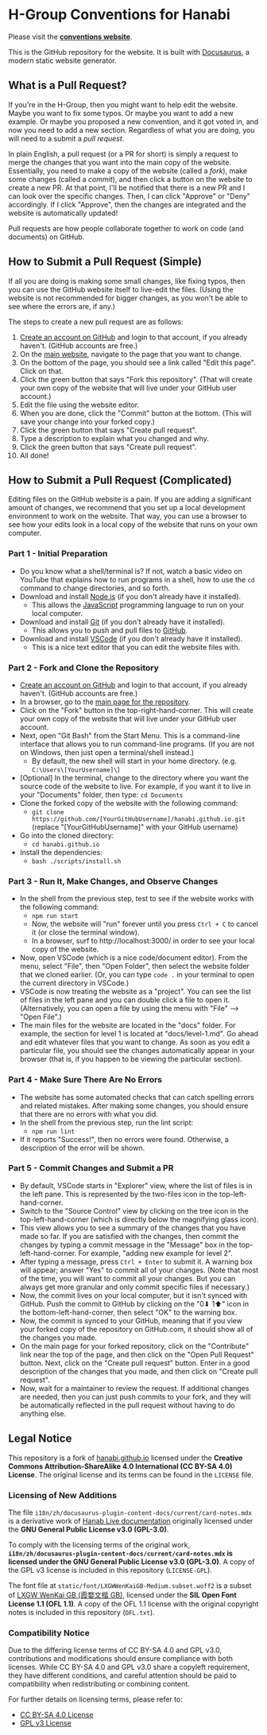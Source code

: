 # H-Group Conventions for Hanabi

Please visit the **[conventions website](https://hanabi.github.io/)**.

This is the GitHub repository for the website. It is built with [Docusaurus](https://docusaurus.io/), a modern static website generator.

## What is a Pull Request?

If you're in the H-Group, then you might want to help edit the website. Maybe you want to fix some typos. Or maybe you want to add a new example. Or maybe you proposed a new convention, and it got voted in, and now you need to add a new section. Regardless of what you are doing, you will need to a submit a _pull request_.

In plain English, a pull request (or a PR for short) is simply a request to merge the changes that you want into the main copy of the website. Essentially, you need to make a copy of the website (called a _fork_), make some changes (called a _commit_), and then click a button on the website to create a new PR. At that point, I'll be notified that there is a new PR and I can look over the specific changes. Then, I can click "Approve" or "Deny" accordingly. If I click "Approve", then the changes are integrated and the website is automatically updated!

Pull requests are how people collaborate together to work on code (and documents) on GitHub.

## How to Submit a Pull Request (Simple)

If all you are doing is making some small changes, like fixing typos, then you can use the GitHub website itself to live-edit the files. (Using the website is not recommended for bigger changes, as you won't be able to see where the errors are, if any.)

The steps to create a new pull request are as follows:

1. [Create an account on GitHub](https://github.com/join) and login to that account, if you already haven't. (GitHub accounts are free.)
1. On the [main website](https://hanabi.github.io/), navigate to the page that you want to change.
1. On the bottom of the page, you should see a link called "Edit this page". Click on that.
1. Click the green button that says "Fork this repository". (That will create your own copy of the website that will live under your GitHub user account.)
1. Edit the file using the website editor.
1. When you are done, click the "Commit" button at the bottom. (This will save your change into your forked copy.)
1. Click the green button that says "Create pull request".
1. Type a description to explain what you changed and why.
1. Click the green button that says "Create pull request".
1. All done!

## How to Submit a Pull Request (Complicated)

Editing files on the GitHub website is a pain. If you are adding a significant amount of changes, we recommend that you set up a local development environment to work on the website. That way, you can use a browser to see how your edits look in a local copy of the website that runs on your own computer.

### Part 1 - Initial Preparation

- Do you know what a shell/terminal is? If not, watch a basic video on YouTube that explains how to run programs in a shell, how to use the `cd` command to change directories, and so forth.
- Download and install [Node.js](https://nodejs.org/en/) (if you don't already have it installed).
  - This allows the [JavaScript](https://www.javascript.com/) programming language to run on your local computer.
- Download and install [Git](https://git-scm.com/downloads) (if you don't already have it installed).
  - This allows you to push and pull files to [GitHub](https://github.com/).
- Download and install [VSCode](https://code.visualstudio.com/) (if you don't already have it installed).
  - This is a nice text editor that you can edit the website files with.

### Part 2 - Fork and Clone the Repository

- [Create an account on GitHub](https://github.com/join) and login to that account, if you already haven't. (GitHub accounts are free.)
- In a browser, go to the [main page for the repository](https://github.com/hanabi/hanabi.github.io).
- Click on the "Fork" button in the top-right-hand-corner. This will create your own copy of the website that will live under your GitHub user account.
- Next, open "Git Bash" from the Start Menu. This is a command-line interface that allows you to run command-line programs. (If you are not on Windows, then just open a terminal/shell instead.)
  - By default, the new shell will start in your home directory. (e.g. `C:\Users\[YourUsername]\`)
- [Optional] In the terminal, change to the directory where you want the source code of the website to live. For example, if you want it to live in your "Documents" folder, then type: `cd Documents`
- Clone the forked copy of the website with the following command:
  - `git clone https://github.com/[YourGitHubUsername]/hanabi.github.io.git` <br>
    (replace "[YourGitHubUsername]" with your GitHub username)
- Go into the cloned directory:
  - `cd hanabi.github.io`
- Install the dependencies:
  - `bash ./scripts/install.sh`

### Part 3 - Run It, Make Changes, and Observe Changes

- In the shell from the previous step, test to see if the website works with the following command:
  - `npm run start`
  - Now, the website will "run" forever until you press `Ctrl + C` to cancel it (or close the terminal window).
  - In a browser, surf to http://localhost:3000/ in order to see your local copy of the website. <!-- markdownlint-disable-line MD034 -->
- Now, open VSCode (which is a nice code/document editor). From the menu, select "File", then "Open Folder", then select the website folder that we cloned earlier. (Or, you can type `code .` in your terminal to open the current directory in VSCode.)
- VSCode is now treating the website as a "project". You can see the list of files in the left pane and you can double click a file to open it. (Alternatively, you can open a file by using the menu with "File" --> "Open File".)
- The main files for the website are located in the "docs" folder. For example, the section for level 1 is located at "docs/level-1.md". Go ahead and edit whatever files that you want to change. As soon as you edit a particular file, you should see the changes automatically appear in your browser (that is, if you happen to be viewing the particular section).

### Part 4 - Make Sure There Are No Errors

- The website has some automated checks that can catch spelling errors and related mistakes. After making some changes, you should ensure that there are no errors with what you did.
- In the shell from the previous step, run the lint script:
  - `npm run lint`
- If it reports "Success!", then no errors were found. Otherwise, a description of the error will be shown.

### Part 5 - Commit Changes and Submit a PR

- By default, VSCode starts in "Explorer" view, where the list of files is in the left pane. This is represented by the two-files icon in the top-left-hand-corner.
- Switch to the "Source Control" view by clicking on the tree icon in the top-left-hand-corner (which is directly below the magnifying glass icon).
- This view allows you to see a summary of the changes that you have made so far. If you are satisfied with the changes, then commit the changes by typing a commit message in the "Message" box in the top-left-hand-corner. For example, "adding new example for level 2".
- After typing a message, press `Ctrl + Enter` to submit it. A warning box will appear; answer "Yes" to commit all of your changes. (Note that most of the time, you will want to commit all your changes. But you can always get more granular and only commit specific files if necessary.)
- Now, the commit lives on your local computer, but it isn't synced with GitHub. Push the commit to GitHub by clicking on the "0⬇ 1⬆" icon in the bottom-left-hand-corner, then select "OK" to the warning box.
- Now, the commit is synced to your GitHub, meaning that if you view your forked copy of the repository on GitHub.com, it should show all of the changes you made.
- On the main page for your forked repository, click on the "Contribute" link near the top of the page, and then click on the "Open Pull Request" button. Next, click on the "Create pull request" button. Enter in a good description of the changes that you made, and then click on "Create pull request".
- Now, wait for a maintainer to review the request. If additional changes are needed, then you can just push commits to your fork, and they will be automatically reflected in the pull request without having to do anything else.

## Legal Notice

This repository is a fork of [hanabi.github.io](https://github.com/hanabi/hanabi.github.io) licensed under the **Creative Commons Attribution-ShareAlike 4.0 International (CC BY-SA 4.0) License**. The original license and its terms can be found in the `LICENSE` file.

### Licensing of New Additions

The file `i18n/zh/docusaurus-plugin-content-docs/current/card-notes.mdx` is a derivative work of [Hanab Live documentation](https://github.com/Hanabi-Live/hanabi-live) originally licensed under the **GNU General Public License v3.0 (GPL-3.0)**.

To comply with the licensing terms of the original work, **`i18n/zh/docusaurus-plugin-content-docs/current/card-notes.mdx` is licensed under the GNU General Public License v3.0 (GPL-3.0)**. A copy of the GPL v3 license is included in this repository (`LICENSE-GPL`).

The font file at `static/font/LXGWWenKaiGB-Medium.subset.woff2` is a subset of [LXGW WenKai GB (霞婺文楷 GB)](https://github.com/lxgw/LxgwWenkaiGB), licensed under the **SIL Open Font License 1.1 (OFL 1.1)**. A copy of the OFL 1.1 license with the original copyright notes is included in this repository (`OFL.txt`).

### Compatibility Notice

Due to the differing license terms of CC BY-SA 4.0 and GPL v3.0, contributions and modifications should ensure compliance with both licenses. While CC BY-SA 4.0 and GPL v3.0 share a copyleft requirement, they have different conditions, and careful attention should be paid to compatibility when redistributing or combining content.

For further details on licensing terms, please refer to:

- [CC BY-SA 4.0 License](https://creativecommons.org/licenses/by-sa/4.0/)
- [GPL v3 License](https://www.gnu.org/licenses/gpl-3.0.html)

